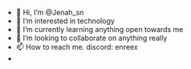 - 👋 Hi, I’m @Jenah_sn
- 👀 I’m interested in technology
- 🌱 I’m currently learning anything open towards me
- 💞️ I’m looking to collaborate on anything really
- 📫 How to reach me. discord: enreex
- 

<!---
Surr-01/Surr-01 is a ✨ special ✨ repository because its `README.md` (this file) appears on your GitHub profile.
You can click the Preview link to take a look at your changes.
---> 
